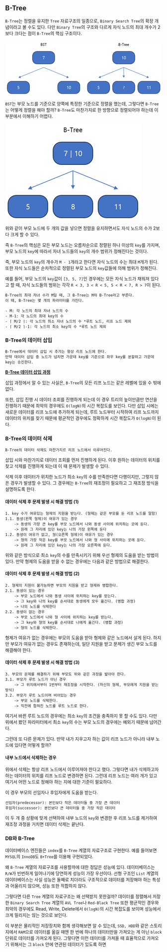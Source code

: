 
## B-Tree

`B-Tree`는 정렬을 유지한 `Tree` 자료구조의 일종으로, `Binary Search Tree`의 확장 개념이라고 볼 수도 있다. 다만 `Binary Tree`의 구조와 다르게 자식 노드의 최대 개수가 2보다 크다는 점이 `B-Tree`의 핵심 구조이다.

![](../image/b-tree1.png)

`BST`는 부모 노드를 기준으로 양쪽에 특정한 기준으로 정렬을 했는데, 그렇다면 `B-Tree`는 어떻게 정렬을 해야 할까? `B-Tree`도 마찬가지로 한 방향으로 정렬되어야 하는데 이 부분에서 이해하기 어렵다.

![](../image/b-tree2.png)

위와 같이 부모 노드에 두 개의 값을 넣으면 정렬을 유지하면서도 자식 노드의 수가 2보다 크게 할 수 있다. 

즉 `B-Tree`의 핵심은 모든 부모 노드는 오름차순으로 정렬된 하나 이상의 `key`를 가지며, 부모 노드의 `key`에 따라서 자녀 노드들의 `key`의 개수 범위가 정해진다는 것이다. 

즉, 부모 노드의 `key`의 개수가 `M - 1`개라고 한다면 자식 노드의 수는 최대 `M`개가 된다. 또한 자식 노드들은 순차적으로 정렬된 부모 노드의 `key`값들에 의해 범위가 정해진다.

예를 들어, 부모 노드의 `key`값이 `[3, 5, 7]`인 경우에는 모든 자식 노드가 채워져 있다고 할 때, 자식 노드들의 범위는 각각 `R < 3, 3 < R < 5, 5 < R < 7, R > 7`이 된다.

	B-Tree의 최대 자녀 수가 M일 때, 그 B-Tree는 M차 B-Tree라고 부른다.
	이 때, B-Tree는 몇 개의 파라미터를 가진다.
	
	- M: 각 노드의 최대 자녀 노드의 수
	- M-1: 각 노드의 최대 key의 수
	- ⌈ M/2 ⌉: 각 노드의 최소 자녀 노드의 수 *루트 노드, 리프 노드 제외
	- ⌈ M/2 ⌉-1: 각 노드의 최소 key의 수 *루트 노드 제외

### B-Tree의 데이터 삽입

	B-Tree에서 데이터 삽입 시 추가는 항상 리프 노드에 한다.
	만약 데이터 삽입 중 노드가 넘치면 가운데 key를 기준으로 좌우 key를 분할하고 가운데 key는 승진한다.

**[B-Tree 데이터 삽입 과정](../etc/btree.pptx)**

삽입 과정에서 알 수 있는 사실은, `B-Tree`의 모든 리프 노드는 같은 레벨에 있을 수 밖에 없다.

또한, 삽입 진행 시 데이터 조회를 진행하게 되는데 이 경우 트리의 높이만큼만 연산을 진행하기 때문에 최악의 경우에도 `O(logN)`의 시간 복잡도를 보인다. 다만 삽입 시에는 새로운 데이터를 리프 노드에 추가하게 되는데, 루트 노드부터 시작하여 리프 노드까지 데이터의 위치를 찾기 때문에 평균적인 경우에도 정확하게 시간 복잡도가 `O(logN)`이 된다.

### B-Tree의 데이터 삭제

	B-Tree의 데이터 삭제도 마찬가지르 리프 노드에서 이루어진다.

삽입 시와 마찬가지로 데이터 조회를 먼저 진행하게 된다. 이후 원하는 데이터의 위치를 찾고 삭제를 진행하게 되는데 이 때 문제가 발생할 수 있다. 

삭제 이후 데이터가 위치한 노드가 최소 `key`의 수를 만족한다면 다행이지만, 그렇지 않은 경우가 발생할 수 있다. 그 경우에는 `B-Tree`의 재조정이 필요하고 그 재조정 방식을 설명하도록 한다.

#### 데이터 삭제 후 문제 발생 시 해결 방법 (1)

	1. key 수가 여유있는 형제의 지원을 받는다. (형제는 같은 부모를 둔 리프 노드를 말함)
	1.1. 동생(왼쪽 형제)이 여유가 있는 경우
	    -> 동생의 가장 큰 key를 부모 노드에서 나와 동생 사이에 위치하는 곳에 둔다.
	    -> 원래 그 자리에 있던 key는 나의 가장 왼쪽에 둔다
	1.2. 동생이 여유가 없고, 형(오른쪽 형제)이 여유가 있는 경우
	    -> 형의 가장 작은 key를 부모 노드에서 나와 형 사이에 위치하는 곳에 둔다.
	    -> 원래 그 자리에 있던 key는 나의 가장 오른쪽에 둔다.

위와 같은 방식으로 최소 `key`의 수를 만족시키기 위해 우선 형제의 도움을 받는 방법이 있다. 만약 형제의 도움을 받을 수 없는 경우에는 다음과 같은 방법으로 해결한다.

#### 데이터 삭제 후 문제 발생 시 해결 방법 (2)

	2. 형제의 지원이 불가능하면 부모의 지원을 받고 형제와 병합한다.
	2.1. 동생이 있는 경우
	    -> 부모 노드에서 나와 동생 사이에 위치하는 key를 받는다.
	    -> 그 key와 나의 key를 순서대로 동생에게 모두 옮긴다. (병합 과정)
	    -> 나의 노드를 삭제한다
	2.2. 동생이 없는 경우
	    -> 부모 노드에서 나와 형 사이에 위치하는 key를 받는다.
	    -> 그 key와 형의 key를 순서대로 나에게 옮긴다. (병합 과정)
	    -> 형의 노드를 삭제한다.

형제가 여유가 없는 경우에는 부모의 도움을 받아 형제와 같은 노드에서 살게 된다. 하지만 부모가 여유가 없는 경우도 존재하는데, 일단 지원을 받고 문제가 생긴 부모 노드를 해결해야 한다.

#### 데이터 삭제 후 문제 발생 시 해결 방법 (3)

	3. 부모의 문제를 해결하기 위해 부모도 위와 같은 과정을 밟아야 한다.
	3.1. 부모가 루트 노드가 아닌 경우
	    -> 그 위치에서부터 1번부터 재조정을 시작한다. (자신의 형제, 부모에게 지원을 받는 방식)
	3.2. 부모가 루트 노드이며 비어있는 경우
	    -> 부모 노드를 삭제한다.
	    -> 직전에 합쳐진 노드를 루트 노드로 한다.

여기서 바뀐 루트 노드의 경우에는 최소 `key`의 조건을 충족하지 못 할 수도 있다. 다만 위에서 봤던 파라미터에서 최소 `key`의 수는 부모 노드의 경우에는 예외기 때문에 넘어간다.

그런데 또 다른 문제가 있다. 만약 내가 지우고자 하는 값이 리프 노드가 아니라 내부 노드에 있다면 어떻게 할까? 

#### 내부 노드에서 삭제하는 경우

위에서 삭제는 항상 리프 노드에서 이루어져야 한다고 했다. 그렇다면 내가 삭제하고자 하는 데이터의 위치를 리프 노드로 변경하면 된다. 그런데 리프 노드는 여러 개가 있고 여기서 어떤 노드로 정해야 하는 지에 대한 기준이 필요하다.

이 경우 부모의 선임자나 후임자에게 도움을 받는다. 

	선임자(predecessor): 본인보다 작은 데이터들 중 가장 큰 데이터
	후임자(successor): 본인보다 큰 데이터들 중 가장 작은 데이터

이 두 개 중 상황에 맞게 선택하여 내부 노드의 `key`와 변경한 후 리프 노드를 제거하여 재조정 과정을 거치면 데이터 삭제는 끝난다.

### DB와 B-Tree

데이터베이스 엔진들은 `index`를 `B-Tree` 계열의 자료구조로 구현한다. 예를 들어보면 `MYSQL`의 `InnoDB`도 `B+Tree`를 이용해 구현되었다. 

왜 `B-Tree` 계열의 자료구조를 사용할까에 대한 정답은 성능에 있다. 데이터베이스는 `R/W`가 빈번하게 일어나기에 당연하게 성능이 가장 우선이다. 선형 구조인 `List` 계열의 데이터베이스는 사실 성능은 둘째로 치더라도 구조적으로 데이터를 저장해야 하는 특성과 어울리지 않으며, 성능 또한 적합하지 않다.

그렇다면 다른 `Tree` 계열의 자료구조는 왜 선택받지 못한걸까? 데이터를 정렬해서 저장한 `Binary Search Tree` 계열의 `AVL Tree`나 `Red-Black Tree` 또한 평균적인 경우와 최악의 경우에도 Read, Write, Delete에서 `O(logN)`의 시간 복잡도를 보이며 성능에서 크게 밀리지는 않는 것으로 보인다.

이 부분은 물리적인 저장장치와 함께 생각해보면 알 수 있는데, `SSD, HDD`와 같은 스토리지에서 `RAM`으로 데이터를 옮길 때엔 한 번에 하나의 데이터만을 가져오는 게 아닌 `block` 단위로 데이터를 가져오게 된다. 그렇다면 이런 데이터를 가져올 때 효율적으로 가져오기 위해서는 그 `block` 안에 연관된 데이터가 있도록 하면 

